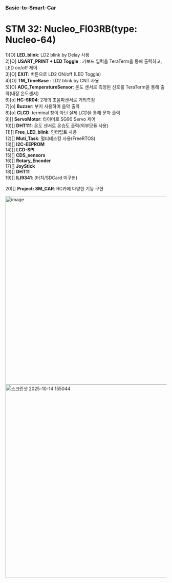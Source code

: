### Basic-to-Smart-Car

# STM 32: Nucleo_Fl03RB(type: Nucleo-64)

1)[O] **LED_blink**: LD2 blink by Delay 사용<br>
2)[O] **USART_PRINT + LED Toggle** : 키보드 입력을 TeraTerm을 통해 출력하고, LED on/off 제어<br>
3)[O] **EXIT**: 버튼으로 LD2 ON/off (LED Toggle)<br>
4)[O] **TM_TimeBase** : LD2 blink by CNT 사용<br>
5)[O] **ADC_TemperatureSensor**: 온도 센서로 측정된 신호를 TeraTerm을 통해 출력(내장 온도센서)<br>
6)[o] **HC-SR04**: 2개의 초음파센서로 거리측정<br>
7)[o] **Buzzer**: 부저 사용하여 음악 출력<br>
8)[o] **CLCD**: terminal 창이 아닌 실제 LCD을 통해 문자 출력<br>
9)[] **ServoMotor**: 타이머로 SG90 Servo 제어<br>
10)[] **DHT111**: 온도 센서로 온습도 출력(외부모듈 사용)<br>
11)[] **Free_LED_blink**: 인터럽트 사용<br>
12)[] **Muti_Task**:  멀티테스킹 사용(FreeRTOS)<br>
13)[] **I2C-EEPROM**<br>
14)[] **LCD-SPI**<br>
15)[] **CDS_sensorx**<br>
16)[] **Rotary_Encoder**<br>
17)[] **JoyStick**<br>
18)[] **DHT11**<br>
19)[] **ILI9341**: (터치/SDCard 미구현)<br>


20)[] **Project: SM_CAR**: RC카에 다양한 기능 구현<br>


<img width="644" height="586" alt="image" src="https://github.com/user-attachments/assets/a9653899-7a52-4817-a853-589276252441" />
<img width="952" height="600" alt="스크린샷 2025-10-14 155044" src="https://github.com/user-attachments/assets/bd79cc96-a182-49e0-b34c-98842200b0b6" />


     
     
